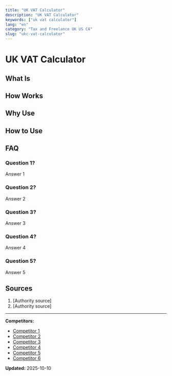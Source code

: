 ```yaml
---
title: "UK VAT Calculator"
description: "UK VAT Calculator"
keywords: ["uk vat calculator"]
lang: "en"
category: "Tax and Freelance UK US CA"
slug: "ukc-vat-calculator"
---
```


# UK VAT Calculator

<!-- TODO: Add introduction -->

## What Is

<!-- TODO: Explain what this calculator does -->

## How Works

<!-- TODO: Explain methodology -->

## Why Use

<!-- TODO: List benefits -->

## How to Use

<!-- TODO: Step-by-step guide -->

## FAQ

### Question 1?
Answer 1

### Question 2?
Answer 2

### Question 3?
Answer 3

### Question 4?
Answer 4

### Question 5?
Answer 5

## Sources

1. [Authority source]
2. [Authority source]

---

**Competitors:**
- [Competitor 1](http://vatcalculator.co.uk/)
- [Competitor 2](https://www.vatcalculators.co.uk/)
- [Competitor 3](https://vatcalconline.com/)
- [Competitor 4](https://wise.com/gb/vat/calculator)
- [Competitor 5](https://vatulator.co.uk/)
- [Competitor 6](https://www.contractorcalculator.co.uk/vatcalculator.aspx)

**Updated:** 2025-10-10
